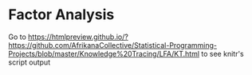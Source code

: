 #   Factor Analysis

Go to https://htmlpreview.github.io/?https://github.com/AfrikanaCollective/Statistical-Programming-Projects/blob/master/Knowledge%20Tracing/LFA/KT.html to see knitr's script output
 
